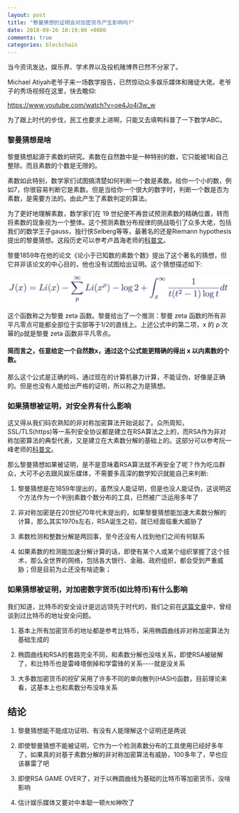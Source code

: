 ```yaml
---
layout: post
title: "黎曼猜想的证明会对加密货币产生影响吗?"
date: 2018-09-26 10:19:00 +0800
comments: true
categories: blockchain
---
```


当今资讯发达，娱乐界、学术界以及投机赌博界已然不分家了。

Michael Atiyah老爷子来一场数学报告，已然惊动众多娱乐媒体和赌徒大佬。老爷子的秀场视频在这里，快去瞻仰:

https://www.youtube.com/watch?v=oe4Jo4i3w_w

为了跟上时代的步伐，民工也要求上进啊，只能又去填鸭科普了一下数学ABC。

<!-- more -->


### 黎曼猜想是啥

黎曼猜想起源于素数的研究。素数在自然数中是一种特别的数，它只能被1和自己整除。而且素数的个数是无限的。

素数如此特别，数学家们试图搞清楚如何判断一个数是素数。给你一个小的数，例如7，你很容易判断它是素数。但是当给你一个很大的数字时，判断一个数是否为素数，是需要方法的。由此产生了素数判定的算法。

为了更好地理解素数，数学家们在 19 世纪便不再尝试预测素数的精确位置，转而将素数的现象视为一个整体。这个预测素数分布规律的挑战吸引了众多大佬，包括我们的数学王子gauss，独行侠Selberg等等，最著名的还是Riemann hypothesis提出的黎曼猜想。这段历史可以参考卢昌海老师的[科普文](https://www.changhai.org/articles/science/mathematics/riemann_hypothesis/index.php)。

黎曼1859年在他的论文《论小于已知数的素数个数》提出了这个著名的猜想，但它并非该论文的中心目的，他也没有试图给出证明。这个猜想描述如下:

![黎曼猜想](https://raw.githubusercontent.com/brain-zhang/memoryboxes.github.io/source/images/20180926/bg1.jpg)

这个函数称之为黎曼 zeta 函数。黎曼给出了一个推测：黎曼 zeta 函数的所有非平凡零点可能都全部位于实部等于1/2的直线上。上述公式中的第二项，x 的 ρ 次幂的ρ就是黎曼 zeta 函数非平凡零点。

#### 简而言之，任意给定一个自然数x，通过这个公式能更精确的得出 x 以内素数的个数。

那么这个公式是正确的吗，通过现在的计算机暴力计算，不能证伪，好像是正确的。但是也没有人能给出严格的证明，所以称之为是猜想。


### 如果猜想被证明，对安全界有什么影响

这又得从我们码农熟知的非对称加密算法开始说起了。众所周知，SSL/TLS(https)等一系列安全协议都是建立在RSA算法之上的，而RSA作为非对称加密算法的典型代表，又是建立在大素数分解的基础上的。这部分可以参考阮一峰老师的[科普文](http://www.ruanyifeng.com/blog/2013/06/rsa_algorithm_part_one.html)。

那么黎曼猜想如果被证明，是不是意味着RSA算法就不再安全了呢？作为吃瓜群众，大可不必去跟风娱乐媒体，不需要多高深的数学知识就能自己来判断:

1. 黎曼猜想是在1859年提出的，虽然没人能证明，但是也没人能证伪，这说明这个方法作为一个判别素数个数分布的工具，已然被广泛运用多年了

2. 非对称加密是在20世纪70年代末提出的，如果黎曼猜想能加速大素数分解的计算，那么其实1970s左右，RSA诞生之初，就已经面临重大威胁了

3. 素数检测和整数分解是两回事，至今还没有人找到他们之间有何联系

4. 如果素数的检测能加速分解计算的话，即使有某个人或某个组织掌握了这个技术，那么全世界的网络，包括各大银行、金融、政府组织，都会受到严重威胁；但是目前为止还没有啥迹象；


### 如果猜想被证明，对加密数字货币(如比特币)有什么影响

我们知道，比特币的安全设计是远远领先于时代的，我们之前在[这篇文章](https://happy123.me/blog/2018/04/24/cryptocurrency-security/)中，曾经谈到过比特币的地址安全问题。

1. 基本上所有加密货币的地址都是参考比特币，采用椭圆曲线非对称加密算法为基础生成的

2. 椭圆曲线和RSA的套路完全不同，和素数分解也没啥关系，即使RSA被破解了，和比特币也是雷峰塔倒掉和学雷锋的关系----就是没关系

3. 大多数加密货币的挖矿采用了许多不同的单向散列(HASH)函数，目前理论来看，这基本上也和素数分布没啥关系


## 结论

1. 黎曼猜想能不能成功证明、有没有人能理解这个证明还是两说

2. 即使黎曼猜想不能被证明，它作为一个检测素数分布的工具使用已经好多年了，如果真的对基于素数分解的非对称加密算法有威胁，100多年了，早也应该暴雷了吧

3. 即使RSA GAME OVER了，对于以椭圆曲线为基础的比特币等加密货币，没啥影响

4. 估计娱乐媒体又要对中本聪一顿`先知`神吹了
